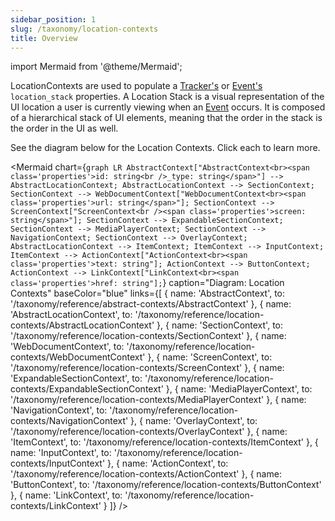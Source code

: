 ```yaml
---
sidebar_position: 1
slug: /taxonomy/location-contexts
title: Overview
---
```


import Mermaid from '@theme/Mermaid';

LocationContexts are used to populate a [Tracker's](/tracking/core-concepts/trackers) or 
[Event's](/tracking/core-concepts/events.md) `location_stack` properties.  A Location Stack is a visual representation of the UI location a user is currently viewing when an [Event](/tracking/core-concepts/events.md) occurs.  It is composed of a hierarchical stack of UI elements, meaning that the 
order in the stack is the order in the UI as well.

See the diagram below for the Location Contexts. Click each to learn more.

<Mermaid chart={`
	graph LR
		AbstractContext["AbstractContext<br><span class='properties'>id: string<br />_type: string</span>"] --> AbstractLocationContext;
		AbstractLocationContext --> SectionContext;
    SectionContext --> WebDocumentContext["WebDocumentContext<br><span class='properties'>url: string</span>"];
    SectionContext --> ScreenContext["ScreenContext<br /><span class='properties'>screen: string</span>"];
    SectionContext --> ExpandableSectionContext;
    SectionContext --> MediaPlayerContext;
    SectionContext --> NavigationContext;
    SectionContext --> OverlayContext;
    AbstractLocationContext --> ItemContext;
    ItemContext --> InputContext;
    ItemContext --> ActionContext["ActionContext<br><span class='properties'>text: string"];
    ActionContext --> ButtonContext;
    ActionContext --> LinkContext["LinkContext<br><span class='properties'>href: string"];
`} 
  caption="Diagram: Location Contexts" 
  baseColor="blue" 
  links={[
    { name: 'AbstractContext', to: '/taxonomy/reference/abstract-contexts/AbstractContext' },
    { name: 'AbstractLocationContext', to: '/taxonomy/reference/location-contexts/AbstractLocationContext' },
    { name: 'SectionContext', to: '/taxonomy/reference/location-contexts/SectionContext' },
    { name: 'WebDocumentContext', to: '/taxonomy/reference/location-contexts/WebDocumentContext' },
    { name: 'ScreenContext', to: '/taxonomy/reference/location-contexts/ScreenContext' },
    { name: 'ExpandableSectionContext', to: '/taxonomy/reference/location-contexts/ExpandableSectionContext' },
    { name: 'MediaPlayerContext', to: '/taxonomy/reference/location-contexts/MediaPlayerContext' },
    { name: 'NavigationContext', to: '/taxonomy/reference/location-contexts/NavigationContext' },
    { name: 'OverlayContext', to: '/taxonomy/reference/location-contexts/OverlayContext' },
    { name: 'ItemContext', to: '/taxonomy/reference/location-contexts/ItemContext' },
    { name: 'InputContext', to: '/taxonomy/reference/location-contexts/InputContext' },
    { name: 'ActionContext', to: '/taxonomy/reference/location-contexts/ActionContext' },
    { name: 'ButtonContext', to: '/taxonomy/reference/location-contexts/ButtonContext' },
    { name: 'LinkContext', to: '/taxonomy/reference/location-contexts/LinkContext' }
  ]}
/>
